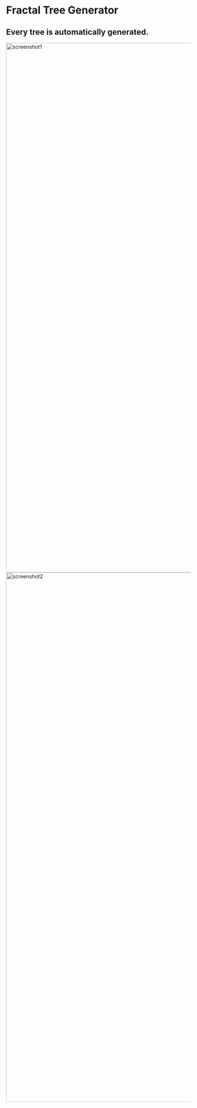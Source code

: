 # Fractal Tree Generator
## Every tree is automatically generated.
<img width="1440" alt="screenshot1" src="https://user-images.githubusercontent.com/29158616/42525551-633a8a7e-84ae-11e8-9404-16cd980d9beb.png">
<img width="1440" alt="screenshot2" src="https://user-images.githubusercontent.com/29158616/42525570-71565ee4-84ae-11e8-846a-f0725934db30.png">
